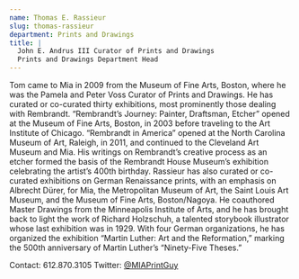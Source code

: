```yaml
---
name: Thomas E. Rassieur
slug: thomas-rassieur
department: Prints and Drawings
title: |
  John E. Andrus III Curator of Prints and Drawings
  Prints and Drawings Department Head
---
```


Tom came to Mia in 2009 from the Museum of Fine Arts, Boston, where he was the Pamela and Peter Voss Curator of Prints and Drawings. He has curated or co-curated thirty exhibitions, most prominently those dealing with Rembrandt. “Rembrandt’s Journey: Painter, Draftsman, Etcher” opened at the Museum of Fine Arts, Boston, in 2003 before traveling to the Art Institute of Chicago. “Rembrandt in America” opened at the North Carolina Museum of Art, Raleigh, in 2011, and continued to the Cleveland Art Museum and Mia. His writings on Rembrandt’s creative process as an etcher formed the basis of the Rembrandt House Museum’s exhibition celebrating the artist’s 400th birthday. Rassieur has also curated or co-curated exhibitions on German Renaissance prints, with an emphasis on Albrecht Dürer, for Mia, the Metropolitan Museum of Art, the Saint Louis Art Museum, and the Museum of Fine Arts, Boston/Nagoya. He coauthored Master Drawings from the Minneapolis Institute of Arts, and he has brought back to light the work of Richard Holzschuh, a talented storybook illustrator whose last exhibition was in 1929. With four German organizations, he has organized the exhibition “Martin Luther: Art and the Reformation,” marking the 500th anniversary of Martin Luther’s “Ninety-Five Theses.”

Contact: 612.870.3105
Twitter: [@MIAPrintGuy](http://twitter.com/MIAPrintGuy)
